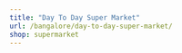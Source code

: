 ```yaml
---
title: "Day To Day Super Market"
url: /bangalore/day-to-day-super-market/
shop: supermarket
---
```

